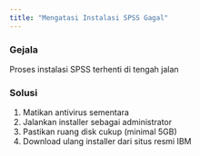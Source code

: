 ```yaml
---
title: "Mengatasi Instalasi SPSS Gagal"
---
```


### Gejala
Proses instalasi SPSS terhenti di tengah jalan

### Solusi
1. Matikan antivirus sementara
2. Jalankan installer sebagai administrator
3. Pastikan ruang disk cukup (minimal 5GB)
4. Download ulang installer dari situs resmi IBM